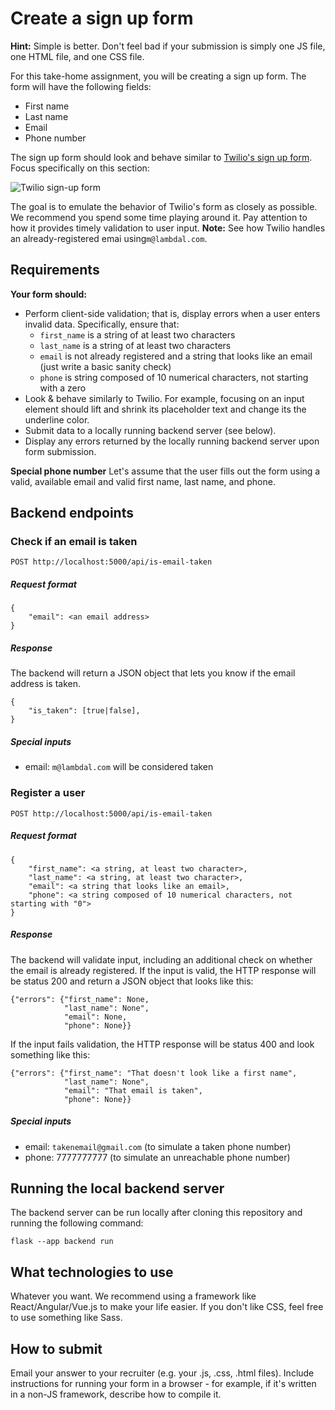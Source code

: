 # Create a sign up form

**Hint:** Simple is better. Don't feel bad if your submission is simply one JS file, one HTML file, and one CSS file.

For this take-home assignment, you will be creating a sign up form. The form will have the following fields:

- First name
- Last name
- Email
- Phone number

The sign up form should look and behave similar to [Twilio's sign up form](https://www.twilio.com/try-twilio). Focus specifically on this section:

![Twilio sign-up form](https://i.imgur.com/eZERbKy.png)

The goal is to emulate the behavior of Twilio's form as closely as possible. We recommend you spend some time playing around it. Pay attention to how it provides timely validation to user input. **Note:** See how Twilio handles an already-registered emai using`m@lambdal.com`.

## Requirements

**Your form should:**
* Perform client-side validation; that is, display errors when a user enters invalid data. Specifically, ensure that:
   * `first_name` is a string of at least two characters
   * `last_name` is a string of at least two characters
   * `email` is not already registered and a string that looks like an email (just write a basic sanity check)
   * `phone` is string composed of 10 numerical characters, not starting with a zero
* Look & behave similarly to Twilio. For example, focusing on an input element should lift and shrink its placeholder text and change its the underline color.
* Submit data to a locally running backend server (see below).
* Display any errors returned by the locally running backend server upon form submission.


**Special phone number**
Let's assume that the user fills out the form using a valid, available email and valid first name, last name, and phone.


## Backend endpoints

### Check if an email is taken
```
POST http://localhost:5000/api/is-email-taken
```
##### Request format
```
{
    "email": <an email address>
}
```

##### Response
The backend will return a JSON object that lets you know if the email address is taken.
```
{
    "is_taken": [true|false],
}
```

##### Special inputs
- email: `m@lambdal.com` will be considered taken

### Register a user
```
POST http://localhost:5000/api/is-email-taken
```

##### Request format
```
{
    "first_name": <a string, at least two character>,
    "last_name": <a string, at least two character>,
    "email": <a string that looks like an email>,
    "phone": <a string composed of 10 numerical characters, not starting with "0">
}
```
##### Response

The backend will validate input, including an additional check on whether the
email is already registered. If the input is valid, the HTTP response will be
status 200 and return a JSON object that looks like this:

```
{"errors": {"first_name": None,
            "last_name": None",
            "email": None,
            "phone": None}}
```

If the input fails validation, the HTTP response will be status 400 and look something like this:

```
{"errors": {"first_name": "That doesn't look like a first name",
            "last_name": None",
            "email": "That email is taken",
            "phone": None}}
```

##### Special inputs
- email: `takenemail@gmail.com` (to simulate a taken phone number)
- phone: 7777777777 (to simulate an unreachable phone number)


## Running the local backend server
The backend server can be run locally after cloning this repository and running the following command:
```
flask --app backend run
```
## What technologies to use
Whatever you want. We recommend using a framework like React/Angular/Vue.js to make your life easier. If you don't like CSS, feel free to use something like Sass.

## How to submit
Email your answer to your recruiter (e.g. your .js, .css, .html files). Include instructions for running your form in a browser - for example, if it's written in a non-JS framework, describe how to compile it.
